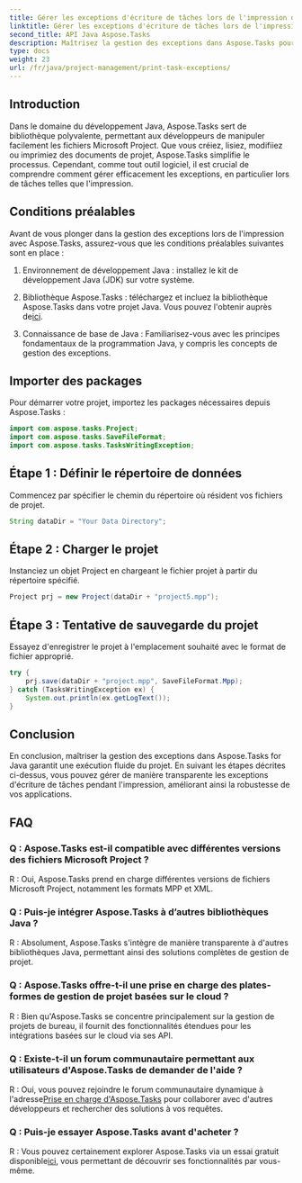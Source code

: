 ```yaml
---
title: Gérer les exceptions d'écriture de tâches lors de l'impression dans Aspose.Tasks
linktitle: Gérer les exceptions d'écriture de tâches lors de l'impression dans Aspose.Tasks
second_title: API Java Aspose.Tasks
description: Maîtrisez la gestion des exceptions dans Aspose.Tasks pour Java pour garantir une exécution transparente du projet. Apprenez à gérer sans effort les exceptions d’écriture de tâches pendant l’impression.
type: docs
weight: 23
url: /fr/java/project-management/print-task-exceptions/
---
```

## Introduction
Dans le domaine du développement Java, Aspose.Tasks sert de bibliothèque polyvalente, permettant aux développeurs de manipuler facilement les fichiers Microsoft Project. Que vous créiez, lisiez, modifiiez ou imprimiez des documents de projet, Aspose.Tasks simplifie le processus. Cependant, comme tout outil logiciel, il est crucial de comprendre comment gérer efficacement les exceptions, en particulier lors de tâches telles que l'impression.
## Conditions préalables
Avant de vous plonger dans la gestion des exceptions lors de l'impression avec Aspose.Tasks, assurez-vous que les conditions préalables suivantes sont en place :
1. Environnement de développement Java : installez le kit de développement Java (JDK) sur votre système.
   
2.  Bibliothèque Aspose.Tasks : téléchargez et incluez la bibliothèque Aspose.Tasks dans votre projet Java. Vous pouvez l'obtenir auprès de[ici](https://releases.aspose.com/tasks/java/).
3. Connaissance de base de Java : Familiarisez-vous avec les principes fondamentaux de la programmation Java, y compris les concepts de gestion des exceptions.

## Importer des packages
Pour démarrer votre projet, importez les packages nécessaires depuis Aspose.Tasks :
```java
import com.aspose.tasks.Project;
import com.aspose.tasks.SaveFileFormat;
import com.aspose.tasks.TasksWritingException;
```

## Étape 1 : Définir le répertoire de données
Commencez par spécifier le chemin du répertoire où résident vos fichiers de projet.
```java
String dataDir = "Your Data Directory";
```
## Étape 2 : Charger le projet
Instanciez un objet Project en chargeant le fichier projet à partir du répertoire spécifié.
```java
Project prj = new Project(dataDir + "project5.mpp");
```
## Étape 3 : Tentative de sauvegarde du projet
Essayez d'enregistrer le projet à l'emplacement souhaité avec le format de fichier approprié.
```java
try {
    prj.save(dataDir + "project.mpp", SaveFileFormat.Mpp);
} catch (TasksWritingException ex) {
    System.out.println(ex.getLogText());
}
```

## Conclusion
En conclusion, maîtriser la gestion des exceptions dans Aspose.Tasks for Java garantit une exécution fluide du projet. En suivant les étapes décrites ci-dessus, vous pouvez gérer de manière transparente les exceptions d'écriture de tâches pendant l'impression, améliorant ainsi la robustesse de vos applications.
## FAQ
### Q : Aspose.Tasks est-il compatible avec différentes versions des fichiers Microsoft Project ?
R : Oui, Aspose.Tasks prend en charge différentes versions de fichiers Microsoft Project, notamment les formats MPP et XML.
### Q : Puis-je intégrer Aspose.Tasks à d’autres bibliothèques Java ?
R : Absolument, Aspose.Tasks s'intègre de manière transparente à d'autres bibliothèques Java, permettant ainsi des solutions complètes de gestion de projet.
### Q : Aspose.Tasks offre-t-il une prise en charge des plates-formes de gestion de projet basées sur le cloud ?
R : Bien qu'Aspose.Tasks se concentre principalement sur la gestion de projets de bureau, il fournit des fonctionnalités étendues pour les intégrations basées sur le cloud via ses API.
### Q : Existe-t-il un forum communautaire permettant aux utilisateurs d'Aspose.Tasks de demander de l'aide ?
 R : Oui, vous pouvez rejoindre le forum communautaire dynamique à l'adresse[Prise en charge d'Aspose.Tasks](https://forum.aspose.com/c/tasks/15) pour collaborer avec d'autres développeurs et rechercher des solutions à vos requêtes.
### Q : Puis-je essayer Aspose.Tasks avant d'acheter ?
 R : Vous pouvez certainement explorer Aspose.Tasks via un essai gratuit disponible[ici](https://releases.aspose.com/), vous permettant de découvrir ses fonctionnalités par vous-même.